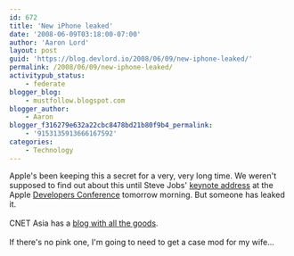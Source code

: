 ```yaml
---
id: 672
title: 'New iPhone leaked'
date: '2008-06-09T03:18:00-07:00'
author: 'Aaron Lord'
layout: post
guid: 'https://blog.devlord.io/2008/06/09/new-iphone-leaked/'
permalink: /2008/06/09/new-iphone-leaked/
activitypub_status:
    - federate
blogger_blog:
    - mustfollow.blogspot.com
blogger_author:
    - Aaron
blogger_f316279e632a22cbc8478bd21b80f9b4_permalink:
    - '9153135913666167592'
categories:
    - Technology
---
```


Apple's been keeping this a secret for a very, very long time.  We weren't supposed to find out about this until Steve Jobs' <a href="http://events.apple.com.edgesuite.net/0806wdt546x/event/index.html">keynote address</a> at the Apple <a href="http://developer.apple.com/wwdc/">Developers Conference</a> tomorrow morning.  But someone has leaked it.<br /><br /><a href="http://asia.cnet.com/crave/2008/06/09/3g-iphone-in-the-flesh-/"><img src="http://bp0.blogger.com/_OZWxOfjIgdA/SEyiFYmVzZI/AAAAAAAAAAo/3HKwrpdPO7I/s320/iphone2_1.jpg" alt="" border="0" /></a>CNET Asia has a <a href="http://www.crunchgear.com/2008/06/06/breaking-exclusive-leaked-pics-of-the-iphone-2-thinner-design-check-different-colors-check-video-chatting-check-and-check/">blog with all the goods</a>.<br /><br />If there's no pink one, I'm going to need to get a case mod for my wife...